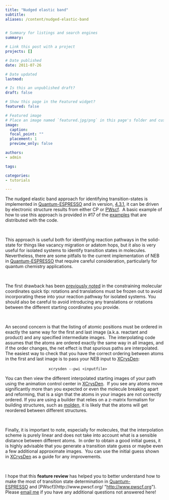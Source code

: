 ```yaml
---
title: "Nudged elastic band"
subtitle:
aliases: /content/nudged-elastic-band
 

# Summary for listings and search engines
summary: 

# Link this post with a project
projects: []

# Date published
date: 2011-07-26

# Date updated
lastmod: 

# Is this an unpublished draft?
draft: false

# Show this page in the Featured widget?
featured: false

# Featured image
# Place an image named `featured.jpg/png` in this page's folder and customize its options here.
image:
  caption: 
  focal_point: ""
  placement: 1
  preview_only: false

authors:
- admin

tags:

categories:
- tutorials

---
```

The nudged elastic band approach for identifying transition-states is implemented in [Quantum-ESPRESSO](http://quantum-espresso.org/ "http://quantum-espresso.org") and in version, [4.3.1](http://qe-forge.org/frs/?group_id=10 "http://qe-forge.org/frs/?group_id=10"), it can be driven by electronic structure results from either CP or [PWscf](http://www.pwscf.org/ "http://www.pwscf.org").  A basic example of how to use this approach is provided in #17 of the [examples](http://qe-forge.org/frs/?group_id=10 "http://qe-forge.org/frs/?group_id=10") that are distributed with the code.


 


This approach is useful both for identifying reaction pathways in the solid-state for things like vacancy migration or adatom hops, but it also is very useful for isolated systems to identify transition states in molecules.  Nevertheless, there are some pitfalls to the current implementation of NEB in [Quantum-ESPRESSO](http://www.quantum-espresso.org/ "http://www.quantum-espresso.org") that require careful consideration, particularly for quantum chemistry applications.


 


The first drawback has been [previously noted](../2011-07-12-quick-tip-constraining-molecular-coordinates "Constraining molecular coordinates") in the constraining molecular coordinates quick tip: rotations and translations must be frozen out to avoid incorporating these into your reaction pathway for isolated systems. You should also be careful to avoid introducing any translations or rotations between the different starting coordinates you provide.


 


An second concern is that the listing of atomic positions must be ordered in exactly the same way for the first and last image (a.k.a. reactant and product) and any specified intermediate images.  The interpolating code assumes that the atoms are ordered exactly the same way in all images, and if the order changes, the net effect is that spurious paths are interpolated.  The easiest way to check that you have the correct ordering between atoms in the first and last image is to pass your NEB input to [XCrysDen](http://www.xcrysden.org/ "http://www.xcrysden.org"):


                                   ```xcrysden --pwi <inputfile>```


You can then view the different interpolated starting images of your path using the animation control center in [XCrysDen](http://www.xcrysden.org/ "http://www.xcrysden.org").  If you see any atoms move significantly more than you expected or even the molecule breaking apart and reforming, that is a sign that the atoms in your images are not correctly ordered. If you are using a builder that relies on a z-matrix formalism for building structures, such as [molden](http://www.cmbi.ru.nl/molden/ "http://www.cmbi.ru.nl/molden/"), it is likely that the atoms will get reordered between different structures.  


 


Finally, it is important to note, especially for molecules, that the interpolation scheme is purely linear and does not take into account what is a sensible distance between different atoms.  In order to obtain a good initial guess, it is highly advisable that you generate a transition state guess or maybe even a few additional approximate images.  You can use the initial guess shown in [XCrysDen](http://www.xcrysden.org/ "http://www.xcrysden.org") as a guide for any improvements. 


 


I hope that this **feature review** has helped you to better understand how to make the most of transition state determination in [Quantum-ESPRESSO](http://www.quantum-espresso.org/ "http://www.quantum-espresso.org") and [PWscf](http://www.pwscf.org/ "http://www.pwscf.org"). Please [email me](mailto:hjkulikATmitDOTedu?subject=Questions%20about%20nudged%20elastic%20band%20review "mailto:hjkulikATmitDOTedu?subject=Questions about nudged elastic band review") if you have any additional questions not answered here!


